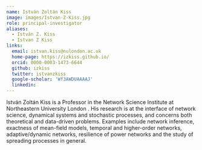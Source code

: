 ```yaml
---
name: István Zoltán Kiss
image: images/Istvan-Z-Kiss.jpg
role: principal-investigator
aliases:
  - István Z. Kiss
  - Istvan Z Kiss
links:
  email: istvan.kiss@nulondon.ac.uk
  home-page: https://izkiss.github.io/
  orcid: 0000-0003-1473-6644
  github: izkiss
  twitter: istvanzkiss
  google-scholar: 'Wf3AWDUAAAAJ'
  linkedin:
---
```


István Zoltán Kiss is a Professor in the Network Science Institute at Northeastern University London . His research is at the interface of network science, dynamical systems and stochastic processes, and concerns both theoretical and data-driven problems. Examples include network inference, exactness of mean-field models, temporal and higher-order networks, adaptive/dynamic networks, resilience of power networks and the study of spreading processes in general.

